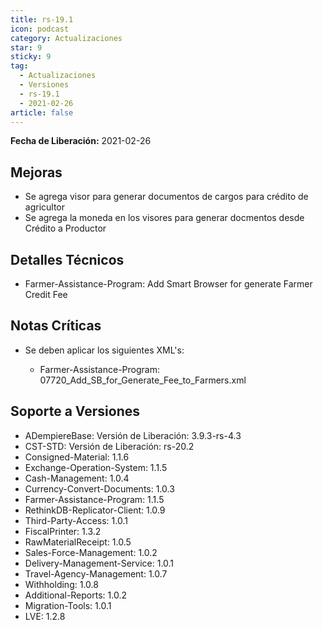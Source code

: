 ```yaml
---
title: rs-19.1
icon: podcast
category: Actualizaciones
star: 9
sticky: 9
tag:
  - Actualizaciones
  - Versiones
  - rs-19.1
  - 2021-02-26
article: false
---
```


**Fecha de Liberación:** 2021-02-26

## Mejoras

- Se agrega visor para generar documentos de cargos para crédito de agricultor
- Se agrega la moneda en los visores para generar docmentos desde Crédito a Productor

## Detalles Técnicos

- Farmer-Assistance-Program: Add Smart Browser for generate Farmer Credit Fee

## Notas Críticas

- Se deben aplicar los siguientes XML's:

  - Farmer-Assistance-Program: 07720_Add_SB_for_Generate_Fee_to_Farmers.xml

## Soporte a Versiones

- ADempiereBase: Versión de Liberación: 3.9.3-rs-4.3
- CST-STD: Versión de Liberación: rs-20.2
- Consigned-Material: 1.1.6
- Exchange-Operation-System: 1.1.5
- Cash-Management: 1.0.4
- Currency-Convert-Documents: 1.0.3
- Farmer-Assistance-Program: 1.1.5
- RethinkDB-Replicator-Client: 1.0.9
- Third-Party-Access: 1.0.1
- FiscalPrinter: 1.3.2
- RawMaterialReceipt: 1.0.5
- Sales-Force-Management: 1.0.2
- Delivery-Management-Service: 1.0.1
- Travel-Agency-Management: 1.0.7
- Withholding: 1.0.8
- Additional-Reports: 1.0.2
- Migration-Tools: 1.0.1
- LVE: 1.2.8

